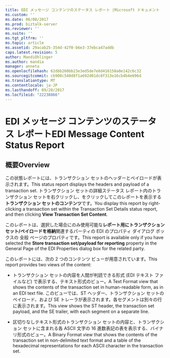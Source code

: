 ```yaml
---
title: EDI メッセージ コンテンツのステータス レポート |Microsoft ドキュメント
ms.custom: ''
ms.date: 06/08/2017
ms.prod: biztalk-server
ms.reviewer: ''
ms.suite: ''
ms.tgt_pltfrm: ''
ms.topic: article
ms.assetid: 29acab25-354d-42f0-b6e3-37ebca47addb
caps.latest.revision: 5
author: MandiOhlinger
ms.author: mandia
manager: anneta
ms.openlocfilehash: 62dbb260bb23e3ed5de7e8d416158a0e142c6c32
ms.sourcegitcommit: cb908c540d8f1a692d01dc8f313e16cb4b4e696d
ms.translationtype: MT
ms.contentlocale: ja-JP
ms.lasthandoff: 09/20/2017
ms.locfileid: "22238866"
---
```

# <a name="edi-message-content-status-report"></a><span data-ttu-id="132f5-102">EDI メッセージ コンテンツのステータス レポート</span><span class="sxs-lookup"><span data-stu-id="132f5-102">EDI Message Content Status Report</span></span>

## <a name="overview"></a><span data-ttu-id="132f5-103">概要</span><span class="sxs-lookup"><span data-stu-id="132f5-103">Overview</span></span>
<span data-ttu-id="132f5-104">この状態レポートには、トランザクション セットのヘッダーとペイロードが表示されます。</span><span class="sxs-lookup"><span data-stu-id="132f5-104">This status report displays the headers and payload of a transaction set.</span></span> <span data-ttu-id="132f5-105">トランザクション セットの詳細ステータス レポート内のトランザクション セットを右クリックし、をクリックしてこのレポートを表示する**トランザクション セットのコンテンツ**です。</span><span class="sxs-lookup"><span data-stu-id="132f5-105">You display this report by right-clicking a transaction set within the Transaction Set Details status report, and then clicking **View Transaction Set Content**.</span></span>  
  
 <span data-ttu-id="132f5-106">このレポートは、選択した場合にのみ使用可能な**レポート用にトランザクション セット/ペイロードを格納**関連するパーティの EDI のプロパティ ダイアログ ボックスの 全般 ページのプロパティです。</span><span class="sxs-lookup"><span data-stu-id="132f5-106">This report is available only if you have selected the **Store transaction set/payload for reporting** property in the General Page of the EDI Properties dialog box for the related party.</span></span>  
  
 <span data-ttu-id="132f5-107">このレポートには、次の 2 つのコンテンツ ビューが用意されています。</span><span class="sxs-lookup"><span data-stu-id="132f5-107">This report provides two views of the content:</span></span>  
  
-   <span data-ttu-id="132f5-108">トランザクション セットの内容を人間が判読できる形式 (EDI テキスト ファイルなど) で表示する、テキスト形式のビュー。</span><span class="sxs-lookup"><span data-stu-id="132f5-108">A Text Format view that shows the contents of the transaction set in human-readable form, as in an EDI text file.</span></span> <span data-ttu-id="132f5-109">このビューでは、ST ヘッダー、トランザクション セットのペイロード、および SE トレーラが表示されます。各セグメントは別々の行に表示されます。</span><span class="sxs-lookup"><span data-stu-id="132f5-109">This view shows the ST header, the transaction set payload, and the SE trailer, with each segment on a separate line.</span></span>  
  
-   <span data-ttu-id="132f5-110">区切りなしテキスト形式のトランザクション セットの内容と、トランザクション セットに含まれる各 ASCII 文字の 16 進数表記の表を表示する、バイナリ形式のビュー。</span><span class="sxs-lookup"><span data-stu-id="132f5-110">A Binary Format view that shows the contents of the transaction set in non-delimited text format and a table of the hexadecimal representations for each ASCII character in the transaction set.</span></span>  
  
